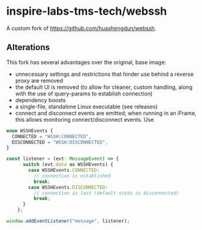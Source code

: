 # inspire-labs-tms-tech/webssh

A custom fork of https://github.com/huashengdun/webssh.

## Alterations

This fork has several advantages over the original, base image:
- unnecessary settings and restrictions that hinder use behind a reverse proxy are removed
- the default UI is removed (to allow for cleaner, custom handling, along with the use of query-params to establish connection)
- dependency boosts
- a single-file, standalone Linux executable (see releases)
- connect and disconnect events are emitted; when running in an iFrame, this allows monitoring connect/disconnect events. Use
```ts
enum WSSHEvents {
  CONNECTED = "WSSH:CONNECTED",
  DISCONNECTED = "WSSH:DISCONNECTED",
}

const listener = (evt: MessageEvent) => {
      switch (evt.data as WSSHEvents) {
        case WSSHEvents.CONNECTED:
          // connection is established
          break;
        case WSSHEvents.DISCONNECTED:
          // connection is lost (default state is disconnected)
          break;
      }
    };

window.addEventListener("message", listener);
```
